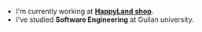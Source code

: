 - I'm currently working at **[HappyLand shop](https://shop-happyland.com)**.
- I've studied <b>Software Engineering</b> at Guilan university.

